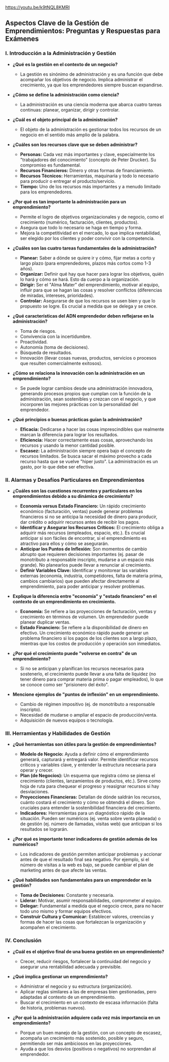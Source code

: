 https://youtu.be/k9tNQL8KMRI
## Aspectos Clave de la Gestión de Emprendimientos: Preguntas y Respuestas para Exámenes

### I. Introducción a la Administración y Gestión

- **¿Qué es la gestión en el contexto de un negocio?**
    
    - La gestión es sinónimo de administración y es una función que debe acompañar los objetivos de negocio. Implica administrar el crecimiento, ya que los emprendedores siempre buscan expandirse.
    
- **¿Cómo se define la administración como ciencia?**
    
    - La administración es una ciencia moderna que abarca cuatro tareas continuas: planear, organizar, dirigir y controlar.
    
- **¿Cuál es el objeto principal de la administración?**
    
    - El objeto de la administración es gestionar todos los recursos de un negocio en el sentido más amplio de la palabra.
    
- **¿Cuáles son los recursos clave que se deben administrar?**
    
    - **Personas:** Cada vez más importantes y clave, especialmente los "trabajadores del conocimiento" (concepto de Peter Drucker). Su compromiso es fundamental.
    - **Recursos Financieros:** Dinero y otras formas de financiamiento.
    - **Recursos Técnicos:** Herramientas, maquinaria y todo lo necesario para producir o entregar el producto/servicio.
    - **Tiempo:** Uno de los recursos más importantes y a menudo limitado para los emprendedores.
    
- **¿Por qué es tan importante la administración para un emprendimiento?**
    
    - Permite el logro de objetivos organizacionales y de negocio, como el crecimiento (numérico, facturación, clientes, productos).
    - Asegura que todo lo necesario se haga en tiempo y forma.
    - Mejora la competitividad en el mercado, lo que implica rentabilidad, ser elegido por los clientes y poder convivir con la competencia.
    
- **¿Cuáles son las cuatro tareas fundamentales de la administración?**
    
    - **Planear:** Saber a dónde se quiere ir y cómo, fijar metas a corto y largo plazo (para emprendedores, plazos más cortos como 1-3 años).
    - **Organizar:** Definir qué hay que hacer para lograr los objetivos, quién lo hará y cómo se hará. Esto da cuerpo a la organización.
    - **Dirigir:** Ser el "Alma Mater" del emprendimiento, motivar al equipo, influir para que se hagan las cosas y resolver conflictos (diferencias de miradas, intereses, prioridades).
    - **Controlar:** Asegurarse de que los recursos se usen bien y que lo propuesto se logre. Es crucial a medida que se delega y se crece.
    
- **¿Qué características del ADN emprendedor deben reflejarse en la administración?**
    
    - Toma de riesgos.
    - Convivencia con la incertidumbre.
    - Proactividad.
    - Autonomía (toma de decisiones).
    - Búsqueda de resultados.
    - Innovación (llevar cosas nuevas, productos, servicios o procesos que resulten comercialmente exitosos).
    
- **¿Cómo se relaciona la innovación con la administración en un emprendimiento?**
    
    - Se puede lograr cambios desde una administración innovadora, generando procesos propios que cumplan con la función de la administración, sean sostenibles y crezcan con el negocio, y que incorporen las mejores prácticas con la personalidad del emprendedor.
    
- **¿Qué principios o buenas prácticas guían la administración?**
    
    - **Eficacia:** Dedicarse a hacer las cosas imprescindibles que realmente marcan la diferencia para lograr los resultados.
    - **Eficiencia:** Hacer correctamente esas cosas, aprovechando los recursos y usando la menor cantidad posible.
    - **Escasez:** La administración siempre opera bajo el concepto de recursos limitados. Se busca sacar el máximo provecho a cada recurso hasta que se vuelve "hiper justo". La administración es un gasto, por lo que debe ser efectiva.
    

### II. Alarmas y Desafíos Particulares en Emprendimientos

- **¿Cuáles son las cuestiones recurrentes y particulares en los emprendimientos debido a su dinámica de crecimiento?**
    
    - **Economía versus Estado Financiero:** Un rápido crecimiento económico (facturación, ventas) puede generar problemas financieros si no se anticipa la necesidad de dinero para producir, dar crédito o adquirir recursos antes de recibir los pagos.
    - **Identificar y Asegurar los Recursos Críticos:** El crecimiento obliga a adquirir más recursos (empleados, espacio, etc.). Es crucial anticipar si son fáciles de encontrar, si el emprendimiento es atractivo para ellos y cómo se asegurarán.
    - **Anticipar los Puntos de Inflexión:** Son momentos de cambio abrupto que requieren decisiones importantes (ej. pasar de monotributo a responsable inscripto, mudarse a un espacio más grande). No planearlos puede llevar a renunciar al crecimiento.
    - **Definir Variables Clave:** Identificar y monitorear las variables externas (economía, industria, competidores, falta de materia prima, cambios cambiarios) que pueden afectar directamente al emprendimiento, para poder anticipar y resolver problemas.
    
- **Explique la diferencia entre "economía" y "estado financiero" en el contexto de un emprendimiento en crecimiento.**
    
    - **Economía:** Se refiere a las proyecciones de facturación, ventas y crecimiento en términos de volumen. Un emprendedor puede planear duplicar ventas.
    - **Estado Financiero:** Se refiere a la disponibilidad de dinero en efectivo. Un crecimiento económico rápido puede generar un problema financiero si los pagos de los clientes son a largo plazo, mientras que los costos de producción y operación son inmediatos.
    
- **¿Por qué el crecimiento puede "volverse en contra" de un emprendimiento?**
    
    - Si no se anticipan y planifican los recursos necesarios para sostenerlo, el crecimiento puede llevar a una falta de liquidez (no tener dinero para comprar materia prima o pagar empleados), lo que se conoce como ser "prisionero del éxito".
    
- **Mencione ejemplos de "puntos de inflexión" en un emprendimiento.**
    
    - Cambio de régimen impositivo (ej. de monotributo a responsable inscripto).
    - Necesidad de mudarse o ampliar el espacio de producción/venta.
    - Adquisición de nuevos equipos o tecnología.
    

### III. Herramientas y Habilidades de Gestión

- **¿Qué herramientas son útiles para la gestión de emprendimientos?**
    
    - **Modelo de Negocio:** Ayuda a definir cómo el emprendimiento generará, capturará y entregará valor. Permite identificar recursos críticos y variables clave, y entender la estructura necesaria para operar y crecer.
    - **Plan (de Negocios):** Un esquema que registra cómo se piensa el crecimiento (clientes, lanzamientos de productos, etc.). Sirve como hoja de ruta para chequear el progreso y reasignar recursos si hay desviaciones.
    - **Proyecciones Financieras:** Detallan de dónde saldrán los recursos, cuánto costará el crecimiento y cómo se obtendrá el dinero. Son cruciales para entender la sostenibilidad financiera del crecimiento.
    - **Indicadores:** Herramientas para un diagnóstico rápido de la situación. Pueden ser numéricos (ej. venta sobre venta planeada) o de gestión (ej. número de llamadas, visitas web) que anticipan si los resultados se lograrán.
    
- **¿Por qué es importante tener indicadores de gestión además de los numéricos?**
    
    - Los indicadores de gestión permiten anticipar problemas y accionar antes de que el resultado final sea negativo. Por ejemplo, si el número de visitas a la web es bajo, se puede cambiar el plan de marketing antes de que afecte las ventas.
    
- **¿Qué habilidades son fundamentales para un emprendedor en la gestión?**
    
    - **Toma de Decisiones:** Constante y necesaria.
    - **Liderar:** Motivar, asumir responsabilidades, comprometer al equipo.
    - **Delegar:** Fundamental a medida que el negocio crece, para no hacer todo uno mismo y formar equipos efectivos.
    - **Construir Cultura y Comunicar:** Establecer valores, creencias y formas de hacer las cosas que fortalezcan la organización y acompañen el crecimiento.
    

### IV. Conclusión

- **¿Cuál es el objetivo final de una buena gestión en un emprendimiento?**
    
    - Crecer, reducir riesgos, fortalecer la continuidad del negocio y asegurar una rentabilidad adecuada y previsible.
    
- **¿Qué implica gestionar un emprendimiento?**
    
    - Administrar el negocio y su estructura (organización).
    - Aplicar reglas similares a las de empresas bien gestionadas, pero adaptadas al contexto de un emprendimiento.
    - Buscar el crecimiento en un contexto de escasa información (falta de historia, problemas nuevos).
    
- **¿Por qué la administración adquiere cada vez más importancia en un emprendimiento?**
    
    - Porque un buen manejo de la gestión, con un concepto de escasez, acompaña un crecimiento más sostenido, posible y seguro, permitiendo ser más ambiciosos en las proyecciones.
    - Ayuda a que los desvíos (positivos o negativos) no sorprendan al emprendedor.

